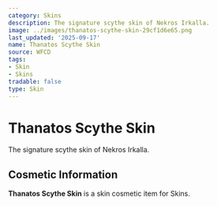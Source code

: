 ```yaml
---
category: Skins
description: The signature scythe skin of Nekros Irkalla.
image: ../images/thanatos-scythe-skin-29cf1d6e65.png
last_updated: '2025-09-17'
name: Thanatos Scythe Skin
source: WFCD
tags:
- Skin
- Skins
tradable: false
type: Skin
---
```


# Thanatos Scythe Skin

The signature scythe skin of Nekros Irkalla.

## Cosmetic Information

**Thanatos Scythe Skin** is a skin cosmetic item for Skins.

